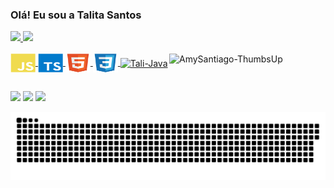 ### Olá! Eu sou a Talita Santos

<div>
  <a href="https://github.com/talita-s">
  <img height="160em" src="https://github-readme-stats.vercel.app/api?username=talita-s&show_icons=true&theme=omni&include_all_commits=true&count_private=true"/>
  <img height="160em" src="https://github-readme-stats.vercel.app/api/top-langs/?username=talita-s&layout=compact&langs_count=7&theme=omni"/>
</div>

<div style="display: inline_block"><br>
  <img align="center" alt="Tali-Js" height="30" width="40" src="https://raw.githubusercontent.com/devicons/devicon/master/icons/javascript/javascript-plain.svg">
  <img align="center" alt="Tali-Ts" height="30" width="40" src="https://raw.githubusercontent.com/devicons/devicon/master/icons/typescript/typescript-plain.svg">
  <img align="center" alt="Tali-HTML" height="30" width="40" src="https://raw.githubusercontent.com/devicons/devicon/master/icons/html5/html5-original.svg">
  <img align="center" alt="Tali-CSS" height="30" width="40" src="https://raw.githubusercontent.com/devicons/devicon/master/icons/css3/css3-original.svg">
  <img align="center" alt="Tali-Java" height="30" width="40" src="https://cdn.jsdelivr.net/gh/devicons/devicon/icons/java/java-plain.svg">
  <img align="right" alt="AmySantiago-ThumbsUp" width="250" src="https://i1.wp.com/media4.giphy.com/media/1Y0qVVerlyJCU/giphy.gif">
</div>

##

<div> 
  <a href="https://www.instagram.com/tahdsantos/" target="_blank"><img src="https://img.shields.io/badge/-Instagram-%23E4405F?style=for-the-badge&logo=instagram&logoColor=white" target="_blank"></a>
  <a href = "mailto:talitassantos2015@gmail.com"><img src="https://img.shields.io/badge/-Gmail-%23333?style=for-the-badge&logo=gmail&logoColor=white" target="_blank"></a>
  <a href="www.linkedin.com/in/talita-s" target="_blank"><img src="https://img.shields.io/badge/-LinkedIn-%230077B5?style=for-the-badge&logo=linkedin&logoColor=white" target="_blank"></a> 
 
  ![Snake animation](https://github.com/talita-s/talita-s/blob/output/github-contribution-grid-snake.svg)
 
</div>
